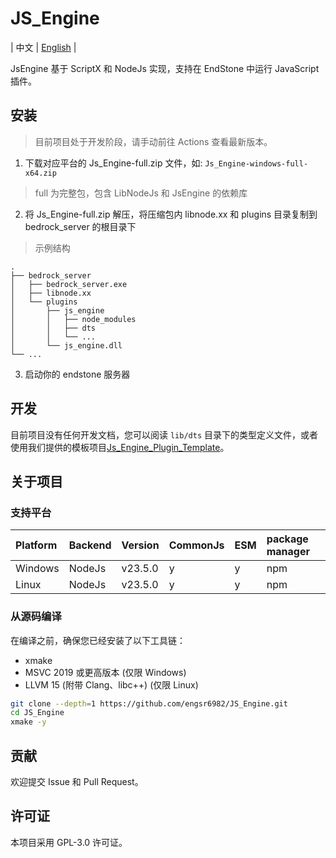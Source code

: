 # JS_Engine

| 中文 | [English](./README-EN.md) |

JsEngine 基于 ScriptX 和 NodeJs 实现，支持在 EndStone 中运行 JavaScript 插件。

## 安装

> 目前项目处于开发阶段，请手动前往 Actions 查看最新版本。

1. 下载对应平台的 Js_Engine-full.zip 文件，如: `Js_Engine-windows-full-x64.zip`

> full 为完整包，包含 LibNodeJs 和 JsEngine 的依赖库

2. 将 Js_Engine-full.zip 解压，将压缩包内 libnode.xx 和 plugins 目录复制到 bedrock_server 的根目录下

> 示例结构

```tree
.
├── bedrock_server
│   ├── bedrock_server.exe
│   ├── libnode.xx
│   └── plugins
│       ├── js_engine
│       │   ├── node_modules
│       │   ├── dts
│       │   └── ...
│       └── js_engine.dll
└── ...
```

3. 启动你的 endstone 服务器

## 开发

目前项目没有任何开发文档，您可以阅读 `lib/dts` 目录下的类型定义文件，或者使用我们提供的模板项目[Js_Engine_Plugin_Template](https://github.com/IceBlcokMC/js_engine_plugin_template)。

## 关于项目

### 支持平台

| Platform | Backend | Version | CommonJs | ESM | package manager |
| :------- | :------ | :------ | :------- | :-- | :-------------- |
| Windows  | NodeJs  | v23.5.0 | y        | y   | npm             |
| Linux    | NodeJs  | v23.5.0 | y        | y   | npm             |

### 从源码编译

在编译之前，确保您已经安装了以下工具链：

- xmake
- MSVC 2019 或更高版本 (仅限 Windows)
- LLVM 15 (附带 Clang、libc++) (仅限 Linux)

```bash
git clone --depth=1 https://github.com/engsr6982/JS_Engine.git
cd JS_Engine
xmake -y
```

## 贡献

欢迎提交 Issue 和 Pull Request。

## 许可证

本项目采用 GPL-3.0 许可证。

